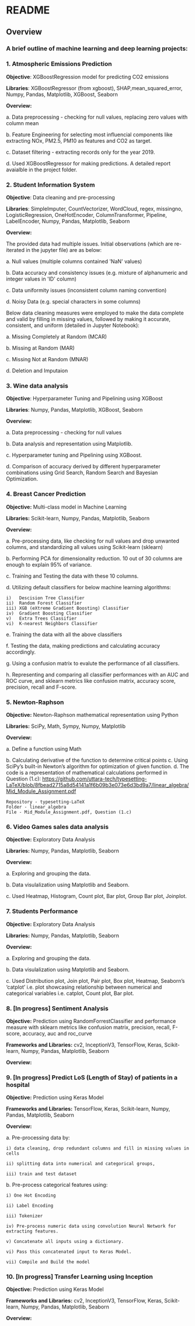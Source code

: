 # README

## Overview

### A brief outline of machine learning and deep learning projects:

### 1.	Atmospheric Emissions Prediction 

**Objective**: XGBoostRegression model for predicting CO2 emissions

**Libraries**: XGBoostRegressor (from xgboost), SHAP,mean_squared_error, Numpy, Pandas, Matplotlib, XGBoost, Seaborn

**Overview:**

a. Data preprocessing - checking for null values, replacing zero values with column mean

b. Feature Engineering for selecting most influencial components like extracting NOx, PM2.5, PM10 as features and CO2 as target.

c. Dataset filtering - extracting records only for the year 2019.

d. Used XGBoostRegressor for making predictions. A detailed report avaialble in the project folder.


### 2.	Student Information System

**Objective**: Data cleaning and pre-processing

**Libraries**: SimpleImputer, CountVectorizer, WordCloud, regex, missingno, LogisticRegression, OneHotEncoder, ColumnTransformer, Pipeline, LabelEncoder, Numpy, Pandas, Matplotlib, Seaborn

**Overview:**

The provided data had multiple issues. Initial observations (which are re-iterated in the jupyter file) are as below: 

a. Null values (multiple columns contained 'NaN' values)

b. Data accuracy and consistency issues (e.g. mixture of alphanumeric and integer values in 'ID' column)

c. Data uniformity issues (inconsistent column naming convention)

d. Noisy Data (e.g. special characters in some columns)

Below data cleaning measures were employed to make the data complete and valid by filling in missing values, followed by making it accurate, consistent, and uniform (detailed in Jupyter Notebook):

a. Missing Completely at Random (MCAR) 

b. Missing at Random (MAR) 

c. Missing Not at Random (MNAR)

d. Deletion and Imputaion


### 3.	Wine data analysis

**Objective**: Hyperparameter Tuning and Pipelining using XGBoost

**Libraries**: Numpy, Pandas, Matplotlib, XGBoost, Seaborn

**Overview:**

a. Data preprocessing - checking for null values

b. Data analysis and representation using Matplotlib.

c. Hyperparameter tuning and Pipelining using XGBoost.

d. Comparison of accuracy derived by different hyperparameter combinations using Grid Search, Random Search and Bayesian Optimization.

### 4.	Breast Cancer Prediction

**Objective:** Multi-class model in Machine Learning

**Libraries:** Scikit-learn, Numpy, Pandas, Matplotlib, Seaborn

**Overview:**

a. Pre-processing data, like checking for null values and drop unwanted columns, and standardizing all values using Scikit-learn (sklearn)

b. Performing PCA for dimensionality reduction. 10 out of 30 columns are enough to explain 95% of variance.

c. Training and Testing the data with these 10 columns.

d. Utilizing default classifiers for below machine learning algorithms:

    i)   Descision Tree Classifier
    ii)  Random Forest Classifier
    iii) XGB (eXtreme Gradient Boosting) Classifier
    iv)  Gradient Boosting Classifier
    v)   Extra Trees Classifier
    vi)  K-nearest Neighbors Classifier

e. Training the data with all the above classifiers

f. Testing the data, making predictions and calculating accuracy accordingly.

g. Using a confusion matrix to evalute the performance of all classifiers.

h. Representing and comparing all classifier performances with an AUC and ROC curve, and sklearn metrics like confusion matrix, accuracy score, precision, recall and F-score.

### 5.	Newton-Raphson

**Objective:** Newton-Raphson mathematical representation using Python

**Libraries:** SciPy, Math, Sympy, Numpy, Matplotlib

**Overview:**

a. Define a function using Math

b. Calculating derivative of the function to determine critical points
c. Using SciPy’s built-in Newton’s algorithm  for optimization of given function.
d. The code is a representation of mathematical calculations performed in Question (1.c): https://github.com/uttara-tech/typesetting-LaTeX/blob/8fbead2715a8d54141a1f6b09b3e073e6d3bd9a7/linear_algebra/Mid_Module_Assignment.pdf

    Repository - typesetting-LaTeX
    Folder - linear_algebra
    File - Mid_Module_Assignment.pdf, Question (1.c)

### 6.	Video Games sales data analysis

**Objective:** Exploratory Data Analysis

**Libraries:** Numpy, Pandas, Matplotlib, Seaborn

**Overview:**

a. Exploring and grouping the data.

b. Data visulalization using Matplotlib and Seaborn.

c. Used Heatmap, Histogram, Count plot, Bar plot, Group Bar plot, Joinplot.

### 7.	Students Performance

**Objective:** Exploratory Data Analysis

**Libraries:** Numpy, Pandas, Matplotlib, Seaborn

**Overview:**

a. Exploring and grouping the data.

b. Data visulalization using Matplotlib and Seaborn.

c. Used Distribution plot, Join plot, Pair plot, Box plot, Heatmap, Seaborn’s ‘catplot’ i.e.  plot showcasing relationship between numerical and categorical variables i.e. catplot, Count plot, Bar plot.

### 8.	[In progress] Sentiment Analysis

**Objective:** Prediction using RandomForrestClassifier and performance measure with sklearn metrics like confusion matrix, precision, recall, F-score, accuracy, auc and roc_curve

**Frameworks and Libraries:** cv2, InceptionV3, TensorFlow, Keras, Scikit-learn, Numpy, Pandas, Matplotlib, Seaborn

**Overview:**

### 9.	[In progress] Predict LoS (Length of Stay) of patients in a hospital

**Objective:** Prediction using Keras Model

**Frameworks and Libraries:** TensorFlow, Keras, Scikit-learn, Numpy, Pandas, Matplotlib, Seaborn

**Overview:**

a. Pre-processing data by:

    i) data cleaning, drop redundant columns and fill in missing values in cells

    ii) splitting data into numerical and categorical groups,

    iii) train and test dataset

b. Pre-process categorical features using:

    i) One Hot Encoding

    ii) Label Encoding

    iii) Tokenizer

    iv) Pre-process numeric data using convolution Neural Network for extracting features.

    v) Concatenate all inputs using a dictionary.

    vi) Pass this concatenated input to Keras Model.

    vii) Compile and Build the model


### 10.	[In progress] Transfer Learning using Inception

**Objective:** Prediction using Keras Model

**Frameworks and Libraries:** cv2, InceptionV3, TensorFlow, Keras, Scikit-learn, Numpy, Pandas, Matplotlib, Seaborn

**Overview:**


